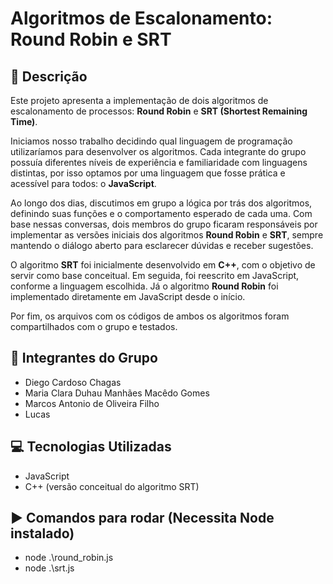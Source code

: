 # Algoritmos de Escalonamento: Round Robin e SRT

## 📌 Descrição

Este projeto apresenta a implementação de dois algoritmos de escalonamento de processos: **Round Robin** e **SRT (Shortest Remaining Time)**. 

Iniciamos nosso trabalho decidindo qual linguagem de programação utilizaríamos para desenvolver os algoritmos. Cada integrante do grupo possuía diferentes níveis de experiência e familiaridade com linguagens distintas, por isso optamos por uma linguagem que fosse prática e acessível para todos: o **JavaScript**.

Ao longo dos dias, discutimos em grupo a lógica por trás dos algoritmos, definindo suas funções e o comportamento esperado de cada uma. Com base nessas conversas, dois membros do grupo ficaram responsáveis por implementar as versões iniciais dos algoritmos **Round Robin** e **SRT**, sempre mantendo o diálogo aberto para esclarecer dúvidas e receber sugestões.

O algoritmo **SRT** foi inicialmente desenvolvido em **C++**, com o objetivo de servir como base conceitual. Em seguida, foi reescrito em JavaScript, conforme a linguagem escolhida. Já o algoritmo **Round Robin** foi implementado diretamente em JavaScript desde o início.

Por fim, os arquivos com os códigos de ambos os algoritmos foram compartilhados com o grupo e testados.

## 👥 Integrantes do Grupo

- Diego Cardoso Chagas  
- Maria Clara Duhau Manhães Macêdo Gomes  
- Marcos Antonio de Oliveira Filho  
- Lucas  

## 💻 Tecnologias Utilizadas

- JavaScript
- C++ (versão conceitual do algoritmo SRT)

## ▶️ Comandos para rodar (Necessita Node instalado)

- node .\round_robin.js
- node .\srt.js

